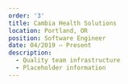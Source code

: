 ```yaml
---
order: '3'
title: Cambia Health Solutions
location: Portland, OR
position: Software Engineer
date: 04/2019 – Present
description:
  - Quality team infrastructure
  - Placeholder information
---
```

